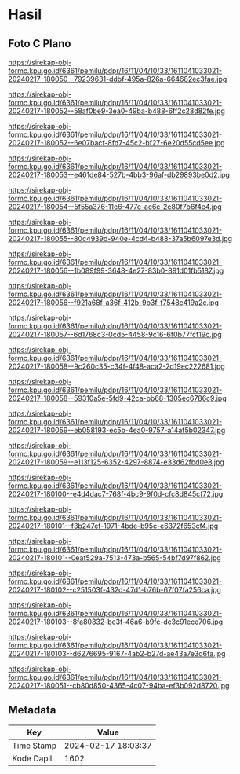 # Hasil

## Foto C Plano

https://sirekap-obj-formc.kpu.go.id/6361/pemilu/pdpr/16/11/04/10/33/1611041033021-20240217-180050--79239631-ddbf-495a-826a-664682ec3fae.jpg

https://sirekap-obj-formc.kpu.go.id/6361/pemilu/pdpr/16/11/04/10/33/1611041033021-20240217-180052--58af0be9-3ea0-49ba-b488-6ff2c28d82fe.jpg

https://sirekap-obj-formc.kpu.go.id/6361/pemilu/pdpr/16/11/04/10/33/1611041033021-20240217-180052--6e07bacf-8fd7-45c2-bf27-6e20d55cd5ee.jpg

https://sirekap-obj-formc.kpu.go.id/6361/pemilu/pdpr/16/11/04/10/33/1611041033021-20240217-180053--e461de84-527b-4bb3-96af-db29893be0d2.jpg

https://sirekap-obj-formc.kpu.go.id/6361/pemilu/pdpr/16/11/04/10/33/1611041033021-20240217-180054--5f55a376-11e6-477e-ac6c-2e80f7b6f4e4.jpg

https://sirekap-obj-formc.kpu.go.id/6361/pemilu/pdpr/16/11/04/10/33/1611041033021-20240217-180055--80c4939d-940e-4cd4-b488-37a5b6097e3d.jpg

https://sirekap-obj-formc.kpu.go.id/6361/pemilu/pdpr/16/11/04/10/33/1611041033021-20240217-180056--1b089f99-3648-4e27-83b0-891d01fb5187.jpg

https://sirekap-obj-formc.kpu.go.id/6361/pemilu/pdpr/16/11/04/10/33/1611041033021-20240217-180056--f921a68f-a36f-412b-9b3f-f7548c419a2c.jpg

https://sirekap-obj-formc.kpu.go.id/6361/pemilu/pdpr/16/11/04/10/33/1611041033021-20240217-180057--6d1768c3-0cd5-4458-9c16-6f0b77fcf19c.jpg

https://sirekap-obj-formc.kpu.go.id/6361/pemilu/pdpr/16/11/04/10/33/1611041033021-20240217-180058--9c260c35-c34f-4f48-aca2-2d19ec222681.jpg

https://sirekap-obj-formc.kpu.go.id/6361/pemilu/pdpr/16/11/04/10/33/1611041033021-20240217-180058--59310a5e-5fd9-42ca-bb68-1305ec6786c9.jpg

https://sirekap-obj-formc.kpu.go.id/6361/pemilu/pdpr/16/11/04/10/33/1611041033021-20240217-180059--eb058193-ec5b-4ea0-9757-a14af5b02347.jpg

https://sirekap-obj-formc.kpu.go.id/6361/pemilu/pdpr/16/11/04/10/33/1611041033021-20240217-180059--e113f125-6352-4297-8874-e33d62fbd0e8.jpg

https://sirekap-obj-formc.kpu.go.id/6361/pemilu/pdpr/16/11/04/10/33/1611041033021-20240217-180100--e4d4dac7-768f-4bc9-9f0d-cfc8d845cf72.jpg

https://sirekap-obj-formc.kpu.go.id/6361/pemilu/pdpr/16/11/04/10/33/1611041033021-20240217-180101--f3b247ef-1971-4bde-b95c-e6372f653cf4.jpg

https://sirekap-obj-formc.kpu.go.id/6361/pemilu/pdpr/16/11/04/10/33/1611041033021-20240217-180101--0eaf529a-7513-473a-b565-54bf7d97f862.jpg

https://sirekap-obj-formc.kpu.go.id/6361/pemilu/pdpr/16/11/04/10/33/1611041033021-20240217-180102--c251503f-432d-47d1-b76b-67f07fa256ca.jpg

https://sirekap-obj-formc.kpu.go.id/6361/pemilu/pdpr/16/11/04/10/33/1611041033021-20240217-180103--8fa80832-be3f-46a6-b9fc-dc3c91ece706.jpg

https://sirekap-obj-formc.kpu.go.id/6361/pemilu/pdpr/16/11/04/10/33/1611041033021-20240217-180103--d6276695-9167-4ab2-b27d-ae43a7e3d6fa.jpg

https://sirekap-obj-formc.kpu.go.id/6361/pemilu/pdpr/16/11/04/10/33/1611041033021-20240217-180051--cb80d850-4365-4c07-94ba-ef3b092d8720.jpg


## Metadata

| Key        | Value               |
| ---------- | ------------------- |
| Time Stamp | 2024-02-17 18:03:37 |
| Kode Dapil | 1602                |



